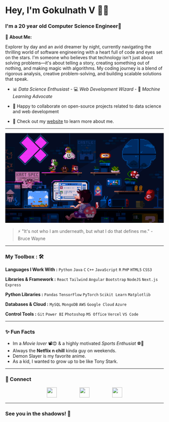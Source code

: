 # Hey, I'm Gokulnath V 👋🏽

### I'm a 20 year old Computer Science Engineer🌟

🌟 **About Me:**

Explorer by day and an avid dreamer by night, currently navigating the thrilling world of software engineering with a heart full of code and eyes set on the stars. 
I'm someone who believes that technology isn't just about solving problems—it's about telling a story, creating something out of nothing, and making magic with algorithms. My coding journey is a blend of rigorous analysis, creative problem-solving, and building scalable solutions that speak.

- 📊 *Data Science Enthusiast* - 💻 *Web Development Wizard* - 🤖 *Machine Learning Advocate*

- 👯 Happy to collaborate on open-source projects related to data science and web development
- 🌟 Check out my [website](https://gokulnath-v-portfolio.vercel.app/) to learn more about me.
---

![Coding in Action](./7270403.gif)

> ⚡ "It's not who I am underneath, but what I do that defines me." - Bruce Wayne

---

### My Toolbox : 🛠

**Languages I Work With :** ``Python`` ``Java`` ``C`` ``C++`` ``JavaScript`` ``R`` ``PHP`` ``HTML5`` ``CSS3``

**Libraries & Framework :** ``React`` ``Tailwind`` ``Angular`` ``Bootstrap`` ``NodeJS`` ``Next.js`` ``Express``

**Python Libraries :** ``Pandas`` ``TensorFlow`` ``PyTorch`` ``Scikit Learn`` `Matplotlib`

**Databases & Cloud :** ``MySQL`` ``MongoDB`` ``AWS`` ``Google Cloud`` ``Azure``

**Control Tools :** ``Git`` `Power BI` ``Photoshop`` `MS Office` `Vercel` `VS Code`

---
### ✨ Fun Facts 

- Im a *Movie lover* 📽️😍 & a highly motivated *Sports Enthusiat* ⚽🏏
- Always the **Netflix n chill** kinda guy on weekends.
- Demon Slayer is my favorite anime.
- As a kid, I wanted to grow up to be like Tony Stark.

---
### 🤝 Connect
<p align="center" style="display: flex; justify-content: center; gap: 30px;"> 
  <a href="https://www.github.com/Coding-Devil"><img src="https://www.vectorlogo.zone/logos/github/github-tile.svg" width="32" height="32" /></a> &nbsp &nbsp
  <a href="http://www.instagram.com/bujjii03"><img src="https://raw.githubusercontent.com/danielcranney/readme-generator/main/public/icons/socials/instagram.svg" width="32" height="32" /></a> &nbsp &nbsp
  <a href="https://www.linkedin.com/in/gokulnath-v-2003g"><img src="https://raw.githubusercontent.com/danielcranney/readme-generator/main/public/icons/socials/linkedin.svg" width="32" height="32" /></a>
</p>

---
### See you in the shadows! 🦇
